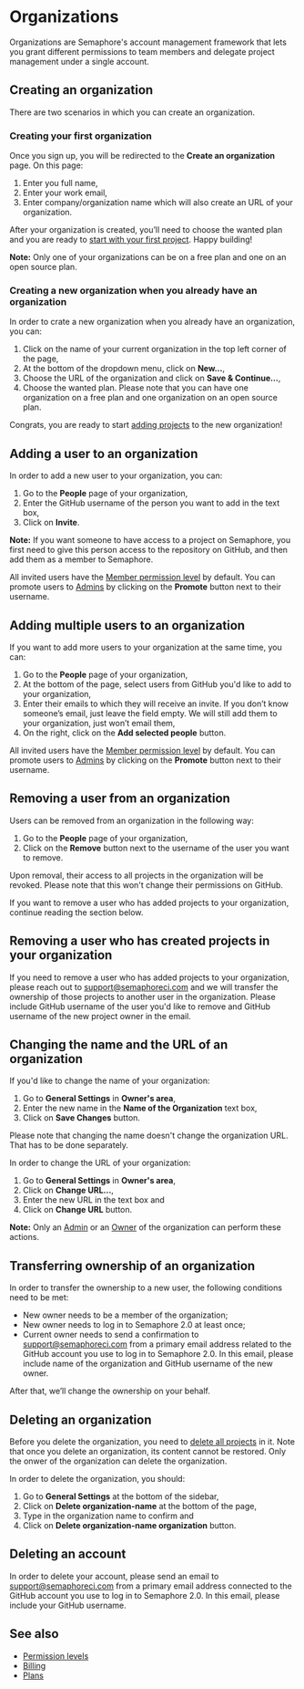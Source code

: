 # Organizations

Organizations are Semaphore's account management framework that lets you 
grant different permissions to team members and delegate project management 
under a single account.

## Creating an organization

There are two scenarios in which you can create an organization.

### Creating your first organization

Once you sign up, you will be redirected to the **Create an organization** page. On this page:

1. Enter you full name,
2. Enter your work email,
3. Enter company/organization name which will also create an URL of your organization.

After your organization is created, you’ll need to choose the wanted plan and you are ready to 
[start with your first project](https://docs.semaphoreci.com/guided-tour/creating-your-first-project/). Happy building!

**Note:** Only one of your organizations can be on a free plan and one on an open source plan.

### Creating a new organization when you already have an organization

In order to crate a new organization when you already have an organization, you can:
 
1. Click on the name of your current organization in the top left corner of the page,
2. At the bottom of the dropdown menu, click on **New…**,
3. Choose the URL of the organization and click on **Save & Continue…**,
4. Choose the wanted plan. Please note that you can have one organization on a free plan 
and one organization on an open source plan.

Congrats, you are ready to start [adding projects](https://docs.semaphoreci.com/guided-tour/creating-your-first-project/) to the new organization!

## Adding a user to an organization

In order to add a new user to your organization, you can:

1. Go to the **People** page of your organization,
2. Enter the GitHub username of the person you want to add in the text box,
3. Click on **Invite**.

**Note:** If you want someone to have access to a project on Semaphore, 
you first need to give this person access to the repository on GitHub, 
and then add them as a member to Semaphore.

All invited users have the [Member permission level](https://docs.semaphoreci.com/account-management/permission-levels/#members) by default. You can promote users to [Admins](https://docs.semaphoreci.com/account-management/permission-levels/#admin) 
by clicking on the **Promote** button next to their username.

## Adding multiple users to an organization

If you want to add more users to your organization at the same time, you can:

1. Go to the **People** page of your organization,
2. At the bottom of the page, select users from GitHub you'd like to add to 
your organization,
3. Enter their emails to which they will receive an invite. If you don’t know 
someone’s email, just leave the field empty. We will still add them to your 
organization, just won’t email them,
4. On the right, click on the **Add selected people** button.

All invited users have the [Member permission level](https://docs.semaphoreci.com/account-management/permission-levels/#members) by default. You can promote users to [Admins](https://docs.semaphoreci.com/account-management/permission-levels/#admin) 
by clicking on the **Promote** button next to their username.

## Removing a user from an organization

Users can be removed from an organization in the following way:

1. Go to the **People** page of your organization,
2. Click on the **Remove** button next to the username of the user you want to remove.

Upon removal, their access to all projects in the organization will be revoked. Please 
note that this won't change their permissions on GitHub.

If you want to remove a user who has added projects to your organization, continue reading 
the section below.

## Removing a user who has created projects in your organization

If you need to remove a user who has added projects to your organization, please 
reach out to [support@semaphoreci.com](mailto:support@semaphoreci.com) and we will transfer the ownership 
of those projects to another user in the organization. Please include GitHub 
username of the user you'd like to remove and GitHub username of the new project 
owner in the email.

## Changing the name and the URL of an organization

If you'd like to change the name of your organization:

1. Go to **General Settings** in **Owner's area**,
2. Enter the new name in the **Name of the Organization** text box,
3. Click on **Save Changes** button.

Please note that changing the name doesn't change the organization URL. That has 
to be done separately.

In order to change the URL of your organization:

1. Go to **General Settings** in **Owner's area**,
2. Click on **Change URL...**,
3. Enter the new URL in the text box and
4. Click on **Change URL** button.

**Note:** Only an [Admin](https://docs.semaphoreci.com/account-management/permission-levels/#admin) or an [Owner](https://docs.semaphoreci.com/account-management/permission-levels/#owner) of the organization can perform these actions.

## Transferring ownership of an organization

In order to transfer the ownership to a new user, the following conditions need
to be met:

- New owner needs to be a member of the organization;
- New owner needs to log in to Semaphore 2.0 at least once;
- Current owner needs to send a confirmation to [support@semaphoreci.com](mailto:support@semaphoreci.com)
  from a primary email address related to the GitHub account you use to log in
  to Semaphore 2.0. In this email, please include name of the organization and
  GitHub username of the new owner.

After that, we’ll change the ownership on your behalf.

## Deleting an organization 

Before you delete the organization, you need to [delete all projects](https://docs.semaphoreci.com/guided-tour/creating-your-first-project/#deleting-a-project) in it. 
Note that once you delete an organization, its content cannot be restored. 
Only the onwer of the organization can delete the organization.

In order to delete the organization, you should:

1. Go to **General Settings** at the bottom of the sidebar,
2. Click on **Delete organization-name** at the bottom of the page,
3. Type in the organization name to confirm and
4. Click on **Delete organization-name organization** button.

## Deleting an account

In order to delete your account, please send an email to
[support@semaphoreci.com](mailto:support@semaphoreci.com) from a primary email
address connected to the GitHub account you use to log in to Semaphore 2.0.
In this email, please include your GitHub username.

## See also

- [Permission levels](https://docs.semaphoreci.com/account-management/permission-levels/)
- [Billing](https://docs.semaphoreci.com/account-management/billing/)
- [Plans](https://docs.semaphoreci.com/account-management/plans/)
